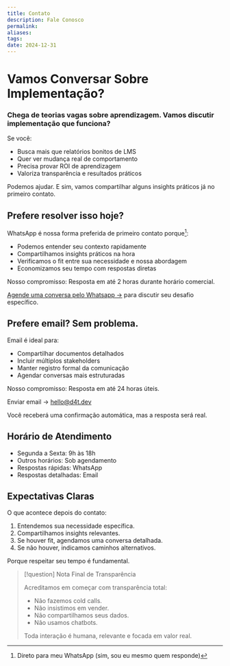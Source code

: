 ```yaml
---
title: Contato
description: Fale Conosco
permalink: 
aliases: 
tags: 
date: 2024-12-31
---
```


# Vamos Conversar Sobre Implementação?

### Chega de teorias vagas sobre aprendizagem. Vamos discutir implementação que funciona?

Se você:
- Busca mais que relatórios bonitos de LMS
- Quer ver mudança real de comportamento
- Precisa provar ROI de aprendizagem
- Valoriza transparência e resultados práticos

Podemos ajudar. E sim, vamos compartilhar alguns insights práticos já no primeiro contato.

## Prefere resolver isso hoje?

WhatsApp é nossa forma preferida de primeiro contato porque[^1]:
- Podemos entender seu contexto rapidamente
- Compartilhamos insights práticos na hora
- Verificamos o fit entre sua necessidade e nossa abordagem
- Economizamos seu tempo com respostas diretas

Nosso compromisso: Resposta em até 2 horas durante horário comercial.

[Agende uma conversa pelo Whatsapp →](https://wa.me/555135578245) para discutir seu desafio específico.

[^1]: Direto para meu WhatsApp (sim, sou eu mesmo quem responde)

## Prefere email? Sem problema.

Email é ideal para:
- Compartilhar documentos detalhados
- Incluir múltiplos stakeholders
- Manter registro formal da comunicação
- Agendar conversas mais estruturadas

Nosso compromisso: Resposta em até 24 horas úteis.

Enviar email → hello@d4t.dev

Você receberá uma confirmação automática, mas a resposta será real.

## Horário de Atendimento

- Segunda a Sexta: 9h às 18h
- Outros horários: Sob agendamento
- Respostas rápidas: WhatsApp
- Respostas detalhadas: Email

## Expectativas Claras

O que acontece depois do contato:
1. Entendemos sua necessidade específica.
2. Compartilhamos insights relevantes.
3. Se houver fit, agendamos uma conversa detalhada.
4. Se não houver, indicamos caminhos alternativos.

Porque respeitar seu tempo é fundamental.

> [!question] Nota Final de Transparência
>
> Acreditamos em começar com transparência total:
> - Não fazemos cold calls.
> - Não insistimos em vender.
> - Não compartilhamos seus dados.
> - Não usamos chatbots.
>
> Toda interação é humana, relevante e focada em valor real.



